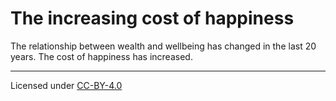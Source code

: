 # The increasing cost of happiness
The relationship between wealth and wellbeing has changed in the last 20 years. The cost of happiness has increased.  

***

Licensed under [CC-BY-4.0](https://creativecommons.org/licenses/by/4.0/)

